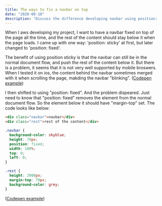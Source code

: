 ```yaml
---
title: The ways to fix a navbar on top
date: "2020-08-18"
description: "Discuss the difference developing navbar using position: sticky and position: fixed"
---
```


When I aws developing my project, I want to have a navbar fixed on top of the page all the time, and the rest of the content should stay below it when the page loads.
I came up with one way: 'position: sticky' at first, but later changed to 'position: fixed'.

The benefit of using position sticky is that the navbar can still be in the normal document flow, and push the rest of the content below it. But there is a problem, it seems that it is not very well supported by mobile broswers. When I tested it on ios, the content behind the navbar sometimes merged with it when scrolling the page, makding the navbar "blinking".
(<a href="https://codepen.io/jacobjsz/pen/LYNZMMq" target="__blank">Codepen example</a>)

I then shifted to using "position: fixed". And the problem dispeared. Just need to know that "position: fixed" removes the element from the normal document flow. So the element below it should have "margin-top" set. The code looks like below:

```html
<div class="navbar">navbar</div>
<div class="rest">rest of the content</div>
```

```css
.navbar {
  background-color: skyblue;
  height: 70px;
  position: fixed;
  width: 100%;
  top: 0;
  left: 0;
}

.rest {
  height: 2000px;
  margin-top: 70px;
  background-color: grey;
}
```

(<a href="https://codepen.io/jacobjsz/pen/VwajqNJ" target="__blank">Codepen example</a>)
